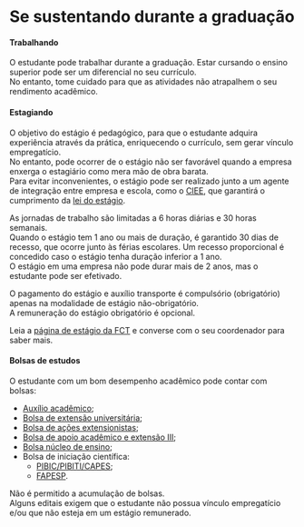 # Se sustentando durante a graduação

#### Trabalhando
O estudante pode trabalhar durante a graduação. Estar cursando o ensino superior pode ser um diferencial
no seu currículo.  
No entanto, tome cuidado para que as atividades não atrapalhem o seu rendimento acadêmico.

#### Estagiando
O objetivo do estágio é pedagógico, para que o estudante adquira experiência através da prática, enriquecendo o currículo, sem gerar vínculo empregatício.  
No entanto, pode ocorrer de o estágio não ser favorável quando a empresa enxerga o estagiário como mera mão de obra barata.  
Para evitar inconvenientes, o estágio pode ser realizado junto a um agente de integração entre empresa e escola,
como o [CIEE](https://portal.ciee.org.br/), que garantirá o cumprimento da [lei do estágio](http://www.planalto.gov.br/ccivil_03/_ato2007-2010/2008/lei/l11788.htm).  

As jornadas de trabalho são limitadas a 6 horas diárias e 30 horas semanais.  
Quando o estágio tem 1 ano ou mais de duração, é garantido 30 dias de recesso, que ocorre junto às férias escolares. Um recesso proporcional é concedido caso o estágio tenha duração inferior a 1 ano.  
O estágio em uma empresa não pode durar mais de 2 anos, mas o estudante pode ser efetivado.  

O pagamento do estágio e auxílio transporte é compulsório (obrigatório) apenas na modalidade de estágio não-obrigatório.  
A remuneração do estágio obrigatório é opcional.

Leia a [página de estágio da FCT](https://www.fct.unesp.br/#!/administracao/graduacao/estagios/termo-de-compromisso-de-estagio/) e converse com o seu coordenador para saber mais.
    

#### Bolsas de estudos
O estudante com um bom desempenho acadêmico pode contar com bolsas:
- [Auxílio acadêmico](https://www.fct.unesp.br/#!/administracao/secao-tecnica-academica/bolsas-auxilios/auxilio-aprimoramento/);
- [Bolsa de extensão universitária](https://www.fct.unesp.br/#!/administracao/secao-tecnica-academica/bolsas-auxilios/baae-ii/);
- [Bolsa de ações extensionistas](https://www.fct.unesp.br/#!/administracao/secao-tecnica-academica/bolsas-auxilios/bolsa-extensao-universitaria---acoes-extensionistas/);
- [Bolsa de apoio acadêmico e extensão III](https://www.fct.unesp.br/#!/administracao/secao-tecnica-academica/bolsas-auxilios/baae-iii-monitoria/);
- [Bolsa núcleo de ensino](https://www.fct.unesp.br/#!/administracao/secao-tecnica-academica/bolsas-auxilios/bolsa-nucleo-de-ensino/);
- Bolsa de iniciação científica:
  - [PIBIC/PIBITI/CAPES](https://www2.unesp.br/portal#!/prope/editais-prope/bolsas-pibic-pibiti/);
  - [FAPESP](https://fapesp.br/normaspc).
    
Não é permitido a acumulação de bolsas.  
Alguns editais exigem que o estudante não possua vínculo empregatício e/ou que não esteja em um estágio remunerado.